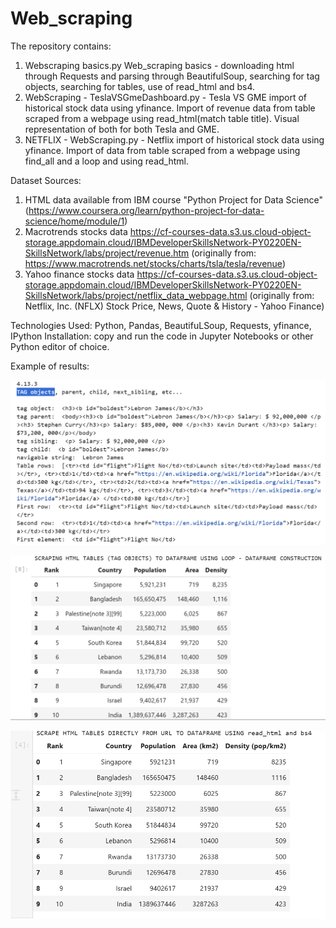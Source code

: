 # Web_scraping

The repository contains:
1. Webscraping basics.py Web_scraping basics - downloading html through Requests and parsing through BeautifulSoup, searching for tag objects, searching for tables, use of read_html and bs4.
2. WebScraping - TeslaVSGmeDashboard.py - Tesla VS GME import of historical stock data using yfinance. Import of revenue data from table scraped from a webpage using read_html(match table title). Visual representation of both for both Tesla and GME.
3. NETFLIX - WebScraping.py - Netflix import of historical stock data using yfinance. Import of data from table scraped from a webpage using find_all and a loop and using read_html.

Dataset Sources: 
1. HTML data available from IBM course "Python Project for Data Science" (https://www.coursera.org/learn/python-project-for-data-science/home/module/1)
2.  Macrotrends stocks data https://cf-courses-data.s3.us.cloud-object-storage.appdomain.cloud/IBMDeveloperSkillsNetwork-PY0220EN-SkillsNetwork/labs/project/revenue.htm (originally from: https://www.macrotrends.net/stocks/charts/tsla/tesla/revenue)
3.  Yahoo finance stocks data https://cf-courses-data.s3.us.cloud-object-storage.appdomain.cloud/IBMDeveloperSkillsNetwork-PY0220EN-SkillsNetwork/labs/project/netflix_data_webpage.html (originally from: Netflix, Inc. (NFLX) Stock Price, News, Quote & History - Yahoo Finance)

Technologies Used: Python, Pandas, BeautifuLSoup, Requests, yfinance, IPython
Installation: copy and run the code in Jupyter Notebooks or other Python editor of choice.

Example of results:

![Tag_objects](Tag_objects.png)


![Most Densely Populated Countries - Scraping tables to df using loop](Most_densely_populated_countries_scraping_tables_to_df_using_loop.png)





![Most Densely Populated Countries - Scraping tables to df using directly from url using read_html and bs4](Most_densly_populated_countries_scrape_tables_to_df_directly_from_url_using_read_html_and_bs4.png)






